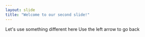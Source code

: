```yaml
---
layout: slide
title: "Welcome to our second slide!"
---
```

Let's use something different here
Use the left arrow to go back
